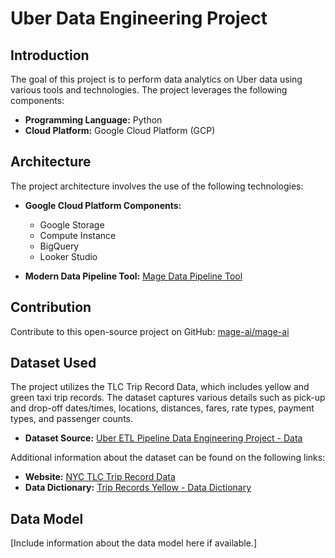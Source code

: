 # Uber Data Engineering Project

## Introduction

The goal of this project is to perform data analytics on Uber data using various tools and technologies. The project leverages the following components:

- **Programming Language:** Python
- **Cloud Platform:** Google Cloud Platform (GCP)

## Architecture

The project architecture involves the use of the following technologies:

- **Google Cloud Platform Components:**
  - Google Storage
  - Compute Instance
  - BigQuery
  - Looker Studio

- **Modern Data Pipeline Tool:** [Mage Data Pipeline Tool](https://www.mage.ai/)

## Contribution

Contribute to this open-source project on GitHub: [mage-ai/mage-ai](https://github.com/mage-ai/mage-ai)

## Dataset Used

The project utilizes the TLC Trip Record Data, which includes yellow and green taxi trip records. The dataset captures various details such as pick-up and drop-off dates/times, locations, distances, fares, rate types, payment types, and passenger counts.

- **Dataset Source:** [Uber ETL Pipeline Data Engineering Project - Data](https://github.com/darshilparmar/uber-etl-pipeline-data-engineering-project/blob/main/data/uber_data.csv)

Additional information about the dataset can be found on the following links:

- **Website:** [NYC TLC Trip Record Data](https://www.nyc.gov/site/tlc/about/tlc-trip-record-data.page)
- **Data Dictionary:** [Trip Records Yellow - Data Dictionary](https://www.nyc.gov/assets/tlc/downloads/pdf/data_dictionary_trip_records_yellow.pdf)

## Data Model

[Include information about the data model here if available.]

